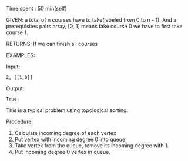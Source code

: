 Time spent : 50 min(self)



GIVEN: a total of n courses have to take(labeled from 0 to n - 1). And a prerequisites pairs array, [0, 1] means take course 0 we have to first take course 1.

RETURNS: If we can finish all courses

EXAMPLES:

Input: 

```
2, [[1,0]]
```

Output: 

`True`



This is a typical problem using topological sorting. 

Procedure:

1. Calculate incoming degree of each vertex
2. Put vertex with incoming degree 0 into queue
3. Take vertex from the queue, remove its incoming degree with 1.
4. Put incoming degree 0 vertex in queue.